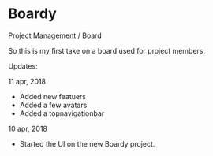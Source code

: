 # Boardy
Project Management / Board

So this is my first take on a board used for project members.


Updates:

11 apr, 2018
- Added new featuers
- Added a few avatars
- Added a topnavigationbar

10 apr, 2018
- Started the UI on the new Boardy project.
